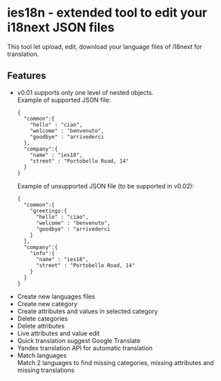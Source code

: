 # ies18n - extended tool to edit your i18next JSON files
This tool let upload, edit, download your language files of i18next for translation.

## Features  
- v0.01 supports only one level of nested objects.   
  Example of supported JSON file:  
  ```
  {
    "common":{
      "hello" : "ciao",
      "welcome" : "benvenuto",
      "goodbye" : "arrivederci
    },
    "company":{
      "name" : "ies18",
      "street" : "Portobello Road, 14"
    }
  }
  ```  
  Example of unsupported JSON file (to be supported in v0.02):  
  ```
  {
    "common":{ 
      "greetings:{
        "hello" : "ciao",
        "welcome" : "benvenuto",
        "goodbye" : "arrivederci
      }
    },
    "company":{
      "info":{
        "name" : "ies18",
        "street" : "Portobello Road, 14"
      }
    }
  }
  ```
- Create new languages files  
- Create new category  
- Create attributes and values in selected category  
- Delete categories  
- Delete attributes  
- Live attributes and value edit  
- Quick translation suggest Google Translate  
- Yandex translation API for automatic translation  
- Match languages  
   Match 2 languages to find missing categories, missing attributes and missing translations 

